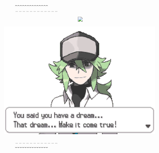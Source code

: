 ‍

         ⌢⌢⌢⌢⌢⌢⌢⌢⌢⌢⌢⌢⌢⌢
         ﹍﹍﹍﹍﹍﹍﹍﹍﹍﹍﹍﹍


<p align=center> <img src=https://komarev.com/ghpvc/?username=vague2ly&color=D58D53&style=flat-square&label=𑂯ㅤׄㅤ﹨>

  
![image alt](https://github.com/vague2ly/vague2ly/blob/2bb988a50bc23d5fca04b78e121af51f30c272fd/D6359C6D-D37F-4ADD-BE20-1ED5C8135677.gif)

         ﹍﹍﹍﹍﹍﹍﹍﹍﹍﹍﹍﹍
         ⌣⌣⌣⌣⌣⌣⌣⌣⌣⌣⌣⌣⌣⌣

‍
